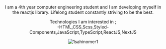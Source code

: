 <p align="center">I am a 4th year computer engineering student and I am developing myself in the reactjs library.
Lifelong student constantly striving to be the best.</p><p align="center"> Technologies I am interested in ; <br/> -HTML,CSS,Scss,Styled-Components,JavaScript,TypeScript,ReactJS,NextJS</p><p align="center"><img src="https://komarev.com/ghpvc/?username=1sahinomer1"%20 alt="1sahinomer1"/></p>
